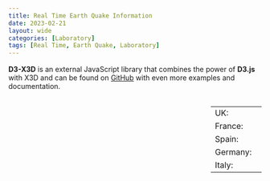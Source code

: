 ```yaml
---
title: Real Time Earth Quake Information
date: 2023-02-21
layout: wide
categories: [Laboratory]
tags: [Real Time, Earth Quake, Laboratory]
---
```

<style>
/* Paragraph */
article > p {
  padding: 0 2rem;
}

p {
  margin: 1rem 0;
}

/* Viewer */
.viewer {
  box-sizing: border-box;
  height: 100%;
  border-top: 1px solid var(--main-border-color);
  height: calc(100vh - 128px - 3.8rem);
}

.viewer-row {
  display: flex;
  height: 100%;
}

.viewer-column-80 {
  flex: 80%;
  width: 80%;
  height: 100%;
}

.viewer-column-20 {
  flex: 20%;
  width: 20%;
  height: 100%;
}

.locations {
  height: calc(100% - 4rem);
}

.link-list {
  overflow-y: scroll;
  height: 100%;
  user-select: none;
}

x3d-canvas {
  display: block;
  width: 100%;
  height: 100%;
  aspect-ratio: unset;
}
</style>

<script defer src="https://cdn.jsdelivr.net/npm/d3@latest/dist/d3.min.js"></script>
<script defer src="https://cdn.jsdelivr.net/npm/d3-x3d@latest/dist/d3-x3d.min.js"></script>

**D3-X3D** is an external JavaScript library that combines the power of **D3.js** with X3D and can be found on [GitHub](https://github.com/jamesleesaunders/d3-x3d#d3-x3d) with even more examples and documentation.

<div class="viewer">
  <div class="viewer-row">
    <div class="viewer-column-80">
      <x3d-canvas
          id="chartholder"
          splashScreen="false"
          contentScale="auto"></x3d-canvas>
    </div>
    <div class="viewer-column-20">
      <div class="table-wrapper">
        <table>
          <tr>
            <td>UK:</td>
            <td><input type="checkbox" name="country" id="uk" checked value="UK"/></td>
          </tr>
          <tr>
            <td>France:</td>
            <td><input type="checkbox" name="country" id="france" checked value="France"/></td>
            </tr>
            <tr>
            <td>Spain:</td>
            <td><input type="checkbox" name="country" id="spain" value="Spain"/></td>
            </tr>
            <tr>
            <td>Germany:</td>
            <td><input type="checkbox" name="country" id="germany" checked value="Germany"/></td>
            </tr>
            <tr>
            <td>Italy:</td>
            <td><input type="checkbox" name="country" id="italy" value="Italy"/></td>
          </tr>
        </table>
      </div>
    </div>
  </div>
</div>

<script type="module">
if (!Array.prototype.includes) {
  Array.prototype.includes = function() {
     'use strict';
     return Array.prototype.indexOf.apply(this, arguments) !== -1;
  };
}

// Select chartholder
var chartHolder = d3.select("#chartholder");

// Generate some data
var data = d3.x3d.randomData.dataset2();

// Declare the chart component
var myChart = d3.x3d.chart.areaChartMultiSeries();

var checks = d3.selectAll("input[type=checkbox]");

window .refreshChart = function() {
  var filterArray = [];

  checks.each(function() {
     var check = d3.select(this);
     var checked = check.property("checked");
     if (checked) {
     filterArray.push(check.attr("value"));
     }
  });

  var filteredData = data.filter(function(series) { return filterArray.includes(series.key) });

  chartHolder.datum(filteredData).call(myChart);
};

for (var i = 0; i < checks.length; i++) {
  checks[i].onchange = refreshChart;
}

checks.each(function() {
  var check = d3.select(this);
  check.attr("onchange", "refreshChart()");
});

refreshChart();
</script>

